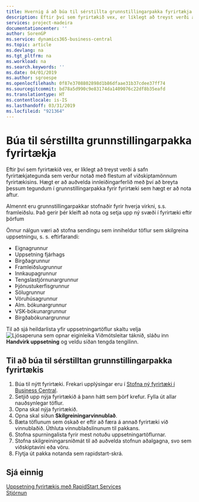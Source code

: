 ```yaml
---
title: Hvernig á að búa til sérstillta grunnstillingarpakka fyrirtækja | Microsoft Docs
description: Eftir því sem fyrirtækið vex, er líklegt að treyst verði á safn fyrirtækjategunda sem verður notað með flestum af viðskiptamönnum fyrirtækisins. Hægt er að auðvelda innleiðingarferlið með því að breyta þessum tegundum í grunnstillingarpakka fyrir fyrirtæki sem hægt er að nota aftur.
services: project-madeira
documentationcenter: ''
author: SorenGP
ms.service: dynamics365-business-central
ms.topic: article
ms.devlang: na
ms.tgt_pltfrm: na
ms.workload: na
ms.search.keywords: ''
ms.date: 04/01/2019
ms.author: sgroespe
ms.openlocfilehash: 0f87e3708802898d1b86dfaae31b37cdee37ff74
ms.sourcegitcommit: bd78a5d990c9e83174da1409076c22df8b35eafd
ms.translationtype: HT
ms.contentlocale: is-IS
ms.lasthandoff: 03/31/2019
ms.locfileid: "921364"
---
```

# <a name="create-custom-company-configuration-packages"></a>Búa til sérstillta grunnstillingarpakka fyrirtækja
Eftir því sem fyrirtækið vex, er líklegt að treyst verði á safn fyrirtækjategunda sem verður notað með flestum af viðskiptamönnum fyrirtækisins. Hægt er að auðvelda innleiðingarferlið með því að breyta þessum tegundum í grunnstillingarpakka fyrir fyrirtæki sem hægt er að nota aftur.  

Almennt eru grunnstillingarpakkar stofnaðir fyrir hverja virkni, s.s. framleiðslu. Það gerir þér kleift að nota og setja upp ný svæði í fyrirtæki eftir þörfum  

Önnur nálgun væri að stofna sendingu sem inniheldur töflur sem skilgreina uppsetningu, s. s. eftirfarandi:  

-   Eignagrunnur  
-   Uppsetning fjárhags  
-   Birgðagrunnur  
-   Framleiðslugrunnur  
-   Innkaupagrunnur  
-   Tengslastjórnunargrunnur  
-   Þjónustukerfisgrunnur  
-   Sölugrunnur  
-   Vöruhúsagrunnur  
-   Alm. bókunargrunnur  
-   VSK-bókunargrunnur  
-   Birgðabókunargrunnur  

Til að sjá heildarlista yfir uppsetningartöflur skaltu velja ![Ljósaperuna sem opnar eiginleika Viðmótsleitar](media/ui-search/search_small.png "Segðu mér hvað þú vilt gera") táknið, sláðu inn **Handvirk uppsetning** og veldu síðan tengda tengilinn.  

## <a name="to-create-a-custom-company-configuration-package"></a>Til að búa til sérstilltan grunnstillingarpakka fyrirtækis  
1.  Búa til nýtt fyrirtæki. Frekari upplýsingar eru í [Stofna ný fyrirtæki í Business Central](about-new-company.md).  
3.  Setjið upp nýja fyrirtækið á þann hátt sem þörf krefur. Fylla út allar nauðsynlegar töflur.  
4.  Opna skal nýja fyrirtækið.
5. Opna skal síðun **Skilgreiningarvinnublað**.  
6.  Bæta töflunum sem óskað er eftir að færa á annað fyrirtæki við vinnublaðið. Úthluta vinnublaðslínunum til pakkans.  
7.  Stofna spurningalista fyrir mest notuðu uppsetningartöflurnar.  
8.  Stofna skilgreiningarsniðmát til að auðvelda stofnun aðalgagna, svo sem viðskiptavini eða vöru.  
9.  Flytja út pakka notanda sem rapidstart-skrá.  

## <a name="see-also"></a>Sjá einnig  
[Uppsetning fyrirtækis með RapidStart Services](admin-set-up-a-company-with-rapidstart.md)  
[Stjórnun](admin-setup-and-administration.md)
